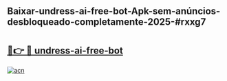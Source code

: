 ## Baixar-undress-ai-free-bot-Apk-sem-anúncios-desbloqueado-completamente-2025-#rxxg7

# <h2><a href="https://ainizakaria.my?title=undress-ai-free-bot&ref=22M">🔗👉 🔴 undress-ai-free-bot</a></h2>

[![acn](https://github.com/user-attachments/assets/0f9c940e-d8b0-45ae-aac7-cd30a18b3e1c)](https://ainizakaria.my?title=undress-ai-free-bot&ref=22M)

